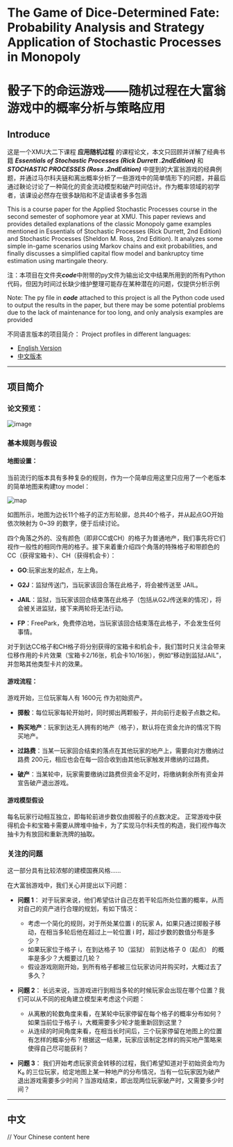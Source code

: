 # The Game of Dice-Determined Fate: Probability Analysis and Strategy Application of Stochastic Processes in Monopoly

# 骰子下的命运游戏——随机过程在大富翁游戏中的概率分析与策略应用

## Introduce

这是一个XMU大二下课程 **应用随机过程** 的课程论文，本文只回顾并详解了经典书籍 ***Essentials of Stochastic Processes (Rick Durrett .2ndEdition)*** 和 ***STOCHASTIC PROCESSES (Ross .2ndEdition)*** 中提到的大富翁游戏的经典例题，并通过马尔科夫链和离出概率分析了一些游戏中的简单情形下的问题，并最后通过鞅论讨论了一种简化的资金流动模型和破产时间估计。作为概率领域的初学者，该课设必然存在很多缺陷和不足请读者多多包涵

This is a course paper for the Applied Stochastic Processes course in the second semester of sophomore year at XMU. This paper reviews and provides detailed explanations of the classic Monopoly game examples mentioned in Essentials of Stochastic Processes (Rick Durrett, 2nd Edition) and Stochastic Processes (Sheldon M. Ross, 2nd Edition). It analyzes some simple in-game scenarios using Markov chains and exit probabilities, and finally discusses a simplified capital flow model and bankruptcy time estimation using martingale theory.

注：本项目在文件夹***code***中附带的py文件为输出论文中结果所用到的所有Python代码，但因为时间过长缺少维护整理可能存在某种潜在的问题，仅提供分析示例

Note: The py file in ***code*** attached to this project is all the Python code used to output the results in the paper, but there may be some potential problems due to the lack of maintenance for too long, and only analysis examples are provided

不同语言版本的项目简介：
Project profiles in different languages:

- [English Version](#项目简介)
- [中文版本](#中文)

---

## 项目简介

### 论文预览：

![image](https://github.com/user-attachments/assets/67274c39-456b-4c52-bd2d-a704d2e2b1e1)

### 基本规则与假设

#### 地图设置：

当前流行的版本具有多种复杂的规则，作为一个简单应用这里只应用了一个老版本的简单地图来构建toy model：

![map](https://github.com/user-attachments/assets/e9fae56b-96c4-4a33-9439-1c537560cac1)

如图所示，地图为边长11个格子的正方形轮廓，总共40个格子，并从起点GO开始依次映射为 0~39 的数字，便于后续讨论。

四个角落之外的、没有颜色（即非CC或CH）的格子为普通地产，我们事先将它们视作一般性的相同作用的格子。接下来着重介绍四个角落的特殊格子和带颜色的CC（获得宝箱卡）、CH（获得机会卡）：

- **GO**:玩家出发的起点，左上角。

- **G2J**：监狱传送门，当玩家该回合落在此格子，将会被传送至 JAIL。

- **JAIL**：监狱，当玩家该回合结束落在此格子（包括从G2J传送来的情况），将会被关进监狱，接下来两轮将无法行动。

- **FP**：FreePark，免费停泊地，当玩家该回合结束落在此格子，不会发生任何事情。

对于到达CC格子和CH格子将分别获得的宝箱卡和机会卡，我们暂时只关注会带来位移作用的卡片效果（宝箱卡2/16张，机会卡10/16张），例如“移动到监狱JAIL”，并忽略其他类型卡片的效果。

#### 游戏流程：
游戏开始，三位玩家每人有 1600元 作为初始资产。

- **掷骰**：每位玩家每轮开始时，同时掷出两颗骰子，并向前行走骰子点数之和。

- **购买地产**：玩家到达无人拥有的地产（格子），默认将在资金允许的情况下购买地产。

- **过路费**：当某一玩家回合结束的落点在其他玩家的地产上，需要向对方缴纳过路费 200元，相应也会在每一回合收到由其他玩家触发并缴纳的过路费。

- **破产**：当某轮中，玩家需要缴纳过路费但资金不足时，将缴纳剩余所有资金并宣告破产退出游戏。


#### 游戏模型假设

每名玩家行动相互独立，即每轮前进步数仅由掷骰子的点数决定。
正常游戏中获得机会卡和宝箱卡需要从牌堆中抽卡，为了实现马尔科夫性的构造，我们视作每次抽卡为有放回和重新洗牌的抽取。


### 关注的问题

这一部分具有比较浓郁的建模国赛风格……

在大富翁游戏中，我们关心并提出以下问题：

- **问题 1**：
  对于玩家来说，他们希望估计自己在若干轮后所处位置的概率，从而对自己的资产进行合理的规划，有如下情况：
  
  - 考虑一个简化的规则，对于所处某位置 i 的玩家 A，如果只通过掷骰子移动，在相当多轮后他在超过上一轮位置 i 时，超过步数的数值分布是多少？
  - 如果玩家位于格子 i，在到达格子 10（监狱） 前到达格子 0（起点） 的概率是多少？大概要过几轮？
  - 假设游戏刚刚开始，到所有格子都被三位玩家访问并购买时，大概过去了多久？

- **问题 2**：
长远来说，当游戏进行到相当多轮的时候玩家会出现在哪个位置？我们可以从不同的视角建立模型来考虑这个问题：

  - 从离散的轮数角度来看，在某轮中玩家停留在每个格子的概率分布如何？如果当前位于格子 i，大概需要多少轮才能重新回到这里？
  - 从连续的时间角度来看，在相当长时间后，三个玩家停留在地图上的位置有怎样的概率分布？根据这一结果，玩家应该制定怎样的购买地产策略来使得自己尽可能获利？

- **问题 3**：
我们开始考虑玩家资金转移的过程，我们希望知道对于初始资金均为 K₀ 的三位玩家，给定地图上某一种地产的分布情况，当有一位玩家因为破产退出游戏需要多少时间？当游戏结束，即出现两位玩家破产时，又需要多少时间？



---

## 中文

// Your Chinese content here
